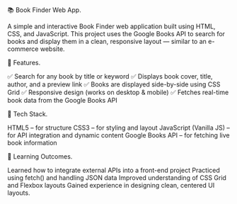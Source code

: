 📚 Book Finder Web App.

A simple and interactive Book Finder web application built using HTML, CSS, and JavaScript.
This project uses the Google Books API to search for books and display them in a clean, responsive layout — similar to an e-commerce website.

🚀 Features.

✅ Search for any book by title or keyword
✅ Displays book cover, title, author, and a preview link
✅ Books are displayed side-by-side using CSS Grid
✅ Responsive design (works on desktop & mobile)
✅ Fetches real-time book data from the Google Books API

🧩 Tech Stack.

HTML5 – for structure
CSS3 – for styling and layout
JavaScript (Vanilla JS) – for API integration and dynamic content
Google Books API – for fetching live book information

🧠 Learning Outcomes.

Learned how to integrate external APIs into a front-end project
Practiced using fetch() and handling JSON data
Improved understanding of CSS Grid and Flexbox layouts
Gained experience in designing clean, centered UI layouts.
